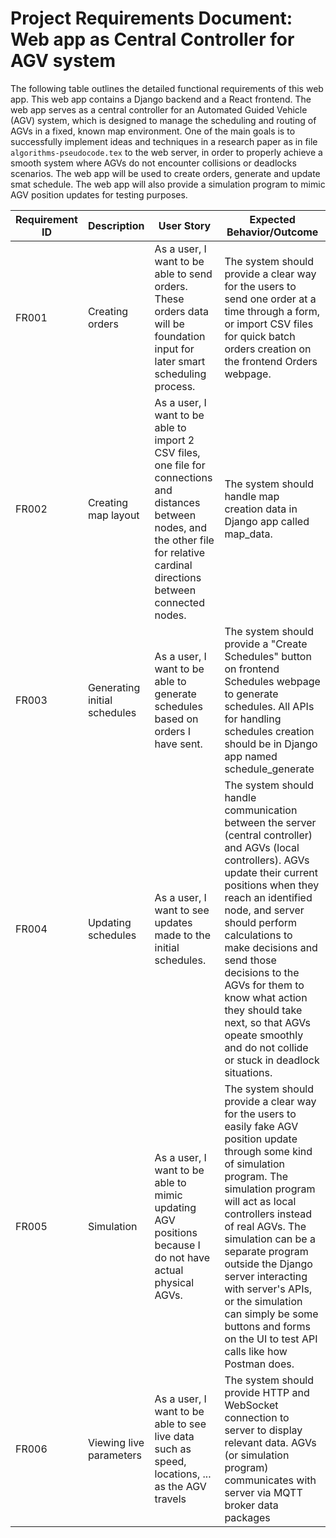 # **Project Requirements Document: Web app as Central Controller for AGV system**

The following table outlines the detailed functional requirements of this web app. This web app contains a Django backend and a React frontend. The web app serves as a central controller for an Automated Guided Vehicle (AGV) system, which is designed to manage the scheduling and routing of AGVs in a fixed, known map environment. One of the main goals is to successfully implement ideas and techniques in a research paper as in file `algorithms-pseudocode.tex` to the web server, in order to properly achieve a smooth system where AGVs do not encounter collisions or deadlocks scenarios. The web app will be used to create orders, generate and update smat schedule. The web app will also provide a simulation program to mimic AGV position updates for testing purposes.

| Requirement ID | Description                  | User Story                                                                                                                                                                             | Expected Behavior/Outcome                                                                                                                                                                                                                                                                                                                                                                     |
| -------------- | ---------------------------- | -------------------------------------------------------------------------------------------------------------------------------------------------------------------------------------- | --------------------------------------------------------------------------------------------------------------------------------------------------------------------------------------------------------------------------------------------------------------------------------------------------------------------------------------------------------------------------------------------- |
| FR001          | Creating orders              | As a user, I want to be able to send orders. These orders data will be foundation input for later smart scheduling process.                                                            | The system should provide a clear way for the users to send one order at a time through a form, or import CSV files for quick batch orders creation on the frontend Orders webpage.                                                                                                                                                                                                           |
| FR002          | Creating map layout          | As a user, I want to be able to import 2 CSV files, one file for connections and distances between nodes, and the other file for relative cardinal directions between connected nodes. | The system should handle map creation data in Django app called map_data.                                                                                                                                                                                                                                                                                                                     |
| FR003          | Generating initial schedules | As a user, I want to be able to generate schedules based on orders I have sent.                                                                                                        | The system should provide a "Create Schedules" button on frontend Schedules webpage to generate schedules. All APIs for handling schedules creation should be in Django app named schedule_generate                                                                                                                                                                                           |
| FR004          | Updating schedules           | As a user, I want to see updates made to the initial schedules.                                                                                                                        | The system should handle communication between the server (central controller) and AGVs (local controllers). AGVs update their current positions when they reach an identified node, and server should perform calculations to make decisions and send those decisions to the AGVs for them to know what action they should take next, so that AGVs opeate smoothly and do not collide or stuck in deadlock situations.                                                        |
| FR005          | Simulation                   | As a user, I want to be able to mimic updating AGV positions because I do not have actual physical AGVs.                                                                               | The system should provide a clear way for the users to easily fake AGV position update through some kind of simulation program. The simulation program will act as local controllers instead of real AGVs. The simulation can be a separate program outside the Django server interacting with server's APIs, or the simulation can simply be some buttons and forms on the UI to test API calls like how Postman does. |
| FR006          | Viewing live parameters      | As a user, I want to be able to see live data such as speed, locations, ... as the AGV travels                                                                                         | The system should provide HTTP and WebSocket connection to server to display relevant data. AGVs (or simulation program) communicates with server via MQTT broker data packages                                                                                                                                                                                                               |

